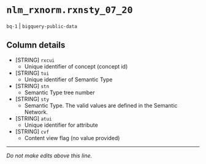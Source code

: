 # `nlm_rxnorm.rxnsty_07_20`
`bq-1` | `bigquery-public-data`

## Column details
* [STRING]    `rxcui`
  - Unique identifier of concept (concept id)
* [STRING]    `tui`
  - Unique identifier of Semantic Type
* [STRING]    `stn`
  - Semantic Type tree number
* [STRING]    `sty`
  - Semantic Type. The valid values are defined in the Semantic Network.
* [STRING]    `atui`
  - Unique identifier for attribute
* [STRING]    `cvf`
  - Content view flag (no value provided)

-------------------------------------------------------------------------------
*Do not make edits above this line.*
